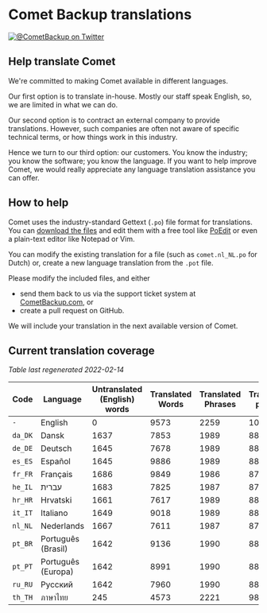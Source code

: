 # Comet Backup translations

[![@CometBackup on Twitter](https://img.shields.io/badge/twitter-%40CometBackup-blue.svg?style=flat)](https://twitter.com/CometBackup)

## Help translate Comet

We're committed to making Comet available in different languages.

Our first option is to translate in-house. Mostly our staff speak English, so, we are limited in what we can do.

Our second option is to contract an external company to provide translations. However, such companies are often not aware of specific technical terms, or how things work in this industry.

Hence we turn to our third option: our customers. You know the industry; you know the software; you know the language. If you want to help improve Comet, we would really appreciate any language translation assistance you can offer.

## How to help

Comet uses the industry-standard Gettext (`.po`) file format for translations. You can [download the files](https://github.com/CometBackup/translations/archive/master.zip) and edit them with a free tool like [PoEdit](https://poedit.net/) or even a plain-text editor like Notepad or Vim.

You can modify the existing translation for a file (such as `comet.nl_NL.po` for Dutch) or, create a new language translation from the `.pot` file.

Please modify the included files, and either 
- send them back to us via the support ticket system at [CometBackup.com](https://cometbackup.com/), or
- create a pull request on GitHub.

We will include your translation in the next available version of Comet.

## Current translation coverage

*Table last regenerated 2022-02-14*

|Code    |Language              |Untranslated (English) words |Translated Words |Translated Phrases |Translation percent
|--------|----------------------|-----------------------------|-----------------|-------------------|--------------------
|`-`     |English               |0                            |9573             |2259               |  100.00
|`da_DK` |Dansk‬                |1637                         |7853             |1989               |   88.05
|`de_DE` |Deutsch               |1645                         |7678             |1989               |   88.05
|`es_ES` |Español               |1645                         |9886             |1989               |   88.05
|`fr_FR` |Français              |1686                         |9849             |1986               |   87.92
|`he_IL` |עברית‬                 |1683                         |7825             |1987               |   87.96
|`hr_HR` |Hrvatski              |1661                         |7617             |1989               |   88.05
|`it_IT` |Italiano              |1649                         |9018             |1989               |   88.05
|`nl_NL` |Nederlands            |1667                         |7611             |1987               |   87.96
|`pt_BR` |Português (Brasil)    |1642                         |9136             |1990               |   88.09
|`pt_PT` |Português (Europa)    |1642                         |8991             |1990               |   88.09
|`ru_RU` |Русский               |1642                         |7960             |1990               |   88.09
|`th_TH` |ภาษาไทย‬              |245                          |4573             |2221               |   98.32
